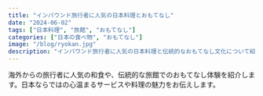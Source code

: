 ```yaml
---
title: "インバウンド旅行者に人気の日本料理とおもてなし"
date: "2024-06-02"
tags: ["日本料理", "旅館", "おもてなし"]
categories: ["日本の食べ物", "おもてなし"]
image: "/blog/ryokan.jpg"
description: "インバウンド旅行者に人気の日本料理と伝統的なおもてなし文化について紹介します。"
---
```


海外からの旅行者に人気の和食や、伝統的な旅館でのおもてなし体験を紹介します。日本ならではの心温まるサービスや料理の魅力をお伝えします。



